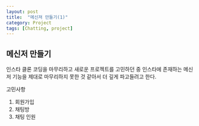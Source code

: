 ```yaml
---
layout: post
title:  "메신져 만들기(1)"
category: Project
tags: [Chatting, project]
---
```


## 메신저 만들기
인스타 클론 코딩을 마무리하고 새로운 프로젝트를 고민하던 중 
인스타에 존재하는 메신저 기능을 제대로 마무리하지 못한 것 같아서 더 깊게 파고들려고 한다.

고민사항
1. 회원가입
2. 채팅방
3. 채팅 인원
